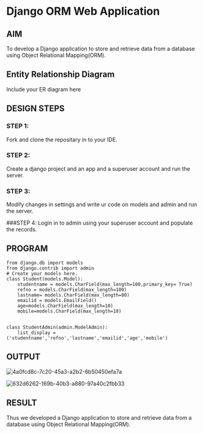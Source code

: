 # Django ORM Web Application

## AIM
To develop a Django application to store and retrieve data from a database using Object Relational Mapping(ORM).

## Entity Relationship Diagram

Include your ER diagram here

## DESIGN STEPS

### STEP 1:
Fork and clone the repositary in to your IDE.

### STEP 2:
Create a django project and an app and a superuser account and run the server.

### STEP 3:
Modify changes in settings and write ur code on models and admin and run the server.

###STEP 4:
Login in to admin using your superuser account and populate the records.



## PROGRAM
```
from django.db import models
from django.contrib import admin
# Create your models here.
class Student(models.Model):
    studentname = models.CharField(max_length=100,primary_key= True)
    refno = models.CharField(max_length=100)
    lastname= models.CharField(max_length=80)
    emailid = models.EmailField()
    age=models.CharField(max_length=10)
    mobile=models.CharField(max_length=10)

    
class StudentAdmin(admin.ModelAdmin):
    list_display = ('studentname','refno','lastname','emailid','age','mobile')
````
## OUTPUT

![4a0fcd8c-7c20-45a3-a2b2-6b50450efa7a](https://user-images.githubusercontent.com/120550359/230556586-e4f77efe-a04f-4ee9-b968-d05e85fe8f3f.jpg)

![632d6262-169b-40b3-a880-97a40c2fbb33](https://user-images.githubusercontent.com/120550359/230556598-bf1e3421-2423-4a59-b800-8df31da06108.jpg)





## RESULT
Thus we developed a Django application to store and retrieve data from a database using Object Relational Mapping(ORM).
